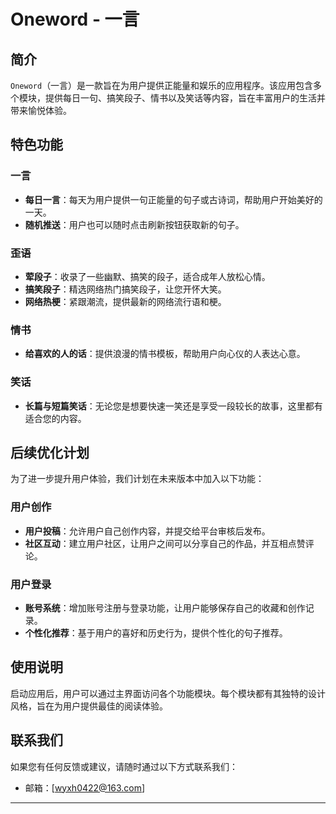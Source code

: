 
# Oneword - 一言

## 简介

`Oneword`（一言）是一款旨在为用户提供正能量和娱乐的应用程序。该应用包含多个模块，提供每日一句、搞笑段子、情书以及笑话等内容，旨在丰富用户的生活并带来愉悦体验。

## 特色功能

### 一言

- **每日一言**：每天为用户提供一句正能量的句子或古诗词，帮助用户开始美好的一天。
- **随机推送**：用户也可以随时点击刷新按钮获取新的句子。

### 歪语

- **荤段子**：收录了一些幽默、搞笑的段子，适合成年人放松心情。
- **搞笑段子**：精选网络热门搞笑段子，让您开怀大笑。
- **网络热梗**：紧跟潮流，提供最新的网络流行语和梗。

### 情书

- **给喜欢的人的话**：提供浪漫的情书模板，帮助用户向心仪的人表达心意。

### 笑话

- **长篇与短篇笑话**：无论您是想要快速一笑还是享受一段较长的故事，这里都有适合您的内容。

## 后续优化计划

为了进一步提升用户体验，我们计划在未来版本中加入以下功能：

### 用户创作

- **用户投稿**：允许用户自己创作内容，并提交给平台审核后发布。
- **社区互动**：建立用户社区，让用户之间可以分享自己的作品，并互相点赞评论。

### 用户登录

- **账号系统**：增加账号注册与登录功能，让用户能够保存自己的收藏和创作记录。
- **个性化推荐**：基于用户的喜好和历史行为，提供个性化的句子推荐。

## 使用说明

启动应用后，用户可以通过主界面访问各个功能模块。每个模块都有其独特的设计风格，旨在为用户提供最佳的阅读体验。

## 联系我们

如果您有任何反馈或建议，请随时通过以下方式联系我们：

- 邮箱：[wyxh0422@163.com]

---



